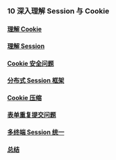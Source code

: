 ### 10 深入理解 Session 与 Cookie 
>
#### [理解 Cookie](https://github.com/lu666666/notebooks/blob/master/java/javaweb/10/01.md)
>
#### [理解 Session](https://github.com/lu666666/notebooks/blob/master/java/javaweb/10/02.md)
>
#### [Cookie 安全问题](https://github.com/lu666666/notebooks/blob/master/java/javaweb/10/03.md)
>
#### [分布式 Session 框架](https://github.com/lu666666/notebooks/blob/master/java/javaweb/10/04.md)
>
#### [Cookie 压缩](https://github.com/lu666666/notebooks/blob/master/java/javaweb/10/05.md)
>
#### [表单重复提交问题](https://github.com/lu666666/notebooks/blob/master/java/javaweb/10/06.md)
>
#### [多终端 Session 统一](https://github.com/lu666666/notebooks/blob/master/java/javaweb/10/07.md)
>
#### [总结](https://github.com/lu666666/notebooks/blob/master/java/javaweb/10/08.md)
